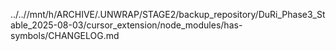 ../..//mnt/h/ARCHIVE/.UNWRAP/STAGE2/backup_repository/DuRi_Phase3_Stable_2025-08-03/cursor_extension/node_modules/has-symbols/CHANGELOG.md